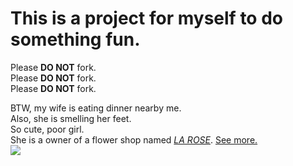 # This is a project for myself to do something fun.  
Please **DO NOT** fork.  
Please **DO NOT** fork.  
Please **DO NOT** fork.  

BTW, my wife is eating dinner nearby me.   
Also, she is smelling her feet.  
So cute, poor girl.  
She is a owner of a flower shop named *[LA ROSE](http://f.amap.com/6mW5b_0173m8n)*. [See more.](http://mp.weixin.qq.com/s/fz6RzIqyKEnVWH6jyZ-rTg)  
![](http://mmbiz.qpic.cn/mmbiz_jpg/PVFwibJDoasSOcribxTb8plDXicqDn6hU7o3ts7NBpewiaRATyzwyRtZVVh9Rn9c1klUoNSynINxbhJg0QwWKr3iadw/640?wx_fmt=jpeg&tp=webp&wxfrom=5&wx_lazy=1)
